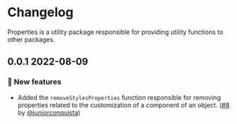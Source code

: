 # Changelog

Properties is a utility package responsible for providing utility functions to other packages.

## 0.0.1 2022-08-09

<!-- ### 📚 3rd party library updates -->

<!-- ### 🛠 Breaking changes -->

### 🎉 New features

- Added the `removeStylesProperties` function responsible for removing properties related to the customization of a component of an object. ([#8](https://github.com/TiendaNube/nimbus-design-system/pull/8) by [@juniorconquista](https://github.com/juniorconquista))

<!-- ### 🐛 Bug fixes -->

<!-- ### 💡 Others -->

<!-- ### ⚠️ Notices -->
